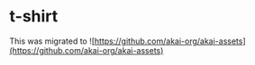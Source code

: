 # t-shirt

This was migrated to ![https://github.com/akai-org/akai-assets](https://github.com/akai-org/akai-assets)
